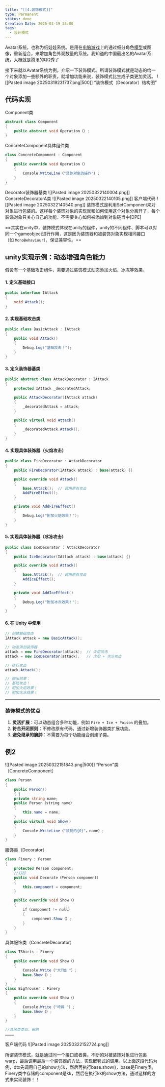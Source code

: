 ```yaml
---
title: "[[4.装饰模式]]"
type: Permanent
status: done
Creation Date: 2025-03-19 23:00
tags:
  - 设计模式
---
```

Avatar系统，也称为纸娃娃系统。是用在[电脑游戏](https://zh.wikipedia.org/wiki/%E9%9B%BB%E8%85%A6%E9%81%8A%E6%88%B2 "电脑游戏")上的通过细分角色[模型](https://zh.wikipedia.org/wiki/%E6%A8%A1%E5%9E%8B "模型")或图像，重新组合，来增加角色外观数量的系统。我知道的中国最出名的Avatar系统，大概就是腾讯的QQ秀了

接下来就以Avatar系统为例，介绍一下装饰模式。所谓装饰模式就是动态的给一个对象添加一些额外的职责，就增加功能来说，装饰模式比生成子类更加灵活。
![[Pasted image 20250319231737.png|500]]
“装饰模式（Decorator）结构图”

## 代码实现
Component类
```csharp
abstract class Component
{
    public abstract void Operation（）;
}
```
ConcreteComponent具体组件类
```csharp
class ConcreteComponent : Component
{
    public override void Operation（）
    {
        Console.WriteLine（"具体对象的操作"）;
    }
}
```
Decorator装饰器基类
![[Pasted image 20250322140004.png]]
ConcreteDecoratorA类
![[Pasted image 20250322140105.png]]
客户端代码
![[Pasted image 20250322140540.png]]
装饰模式是利用SetComponent来对对象进行包装的。这样每个装饰对象的实现就和如何使用这个对象分离开了，每个装饰对象只关心自己的功能，不需要关心如何被添加到对象链当中[DPE]

==其实在unity中，装饰模式体现在unity的组件，unity的不同组件、脚本可以对同一个gameobject进行作用，这是因为装饰器和被装饰对象实现相同接口（如 `MonoBehaviour`），保证兼容性。==

## unity实现示例：动态增强角色能力
假设有一个基础攻击组件，需要通过装饰模式动态添加火焰、冰冻等效果。
#### 1. 定义基础接口
```csharp
public interface IAttack
{
    void Attack();
}
```
#### 2. 实现基础攻击类
```csharp
public class BasicAttack : IAttack
{
    public void Attack()
    {
        Debug.Log("基础攻击！");
    }
}
```
#### 3. 定义装饰器基类
```csharp
public abstract class AttackDecorator : IAttack
{
    protected IAttack _decoratedAttack;

    public AttackDecorator(IAttack attack)
    {
        _decoratedAttack = attack;
    }

    public virtual void Attack()
    {
        _decoratedAttack.Attack();
    }
}
```
#### 4. 实现具体装饰器（火焰攻击）
```csharp
public class FireDecorator : AttackDecorator
{
    public FireDecorator(IAttack attack) : base(attack) {}

    public override void Attack()
    {
        base.Attack();  // 调用原有攻击
        AddFireEffect();
    }

    private void AddFireEffect()
    {
        Debug.Log("附加火焰效果！");
    }
}
```
#### 5. 实现具体装饰器（冰冻攻击）
```csharp
public class IceDecorator : AttackDecorator
{
    public IceDecorator(IAttack attack) : base(attack) {}

    public override void Attack()
    {
        base.Attack();  // 调用原有攻击
        AddIceEffect();
    }

    private void AddIceEffect()
    {
        Debug.Log("附加冰冻效果！");
    }
}
```
#### 6. 在 Unity 中使用
```csharp
// 创建基础攻击
IAttack attack = new BasicAttack();

// 动态添加装饰器
attack = new FireDecorator(attack);  // 火焰攻击
attack = new IceDecorator(attack);   // 火焰 + 冰冻攻击

// 执行攻击
attack.Attack();

// 输出结果：
// 基础攻击！
// 附加火焰效果！
// 附加冰冻效果！
```

---

### ​**装饰模式的优点**
1. ​**灵活扩展**：可以动态组合多种功能，例如 `Fire + Ice + Poison` 的叠加。
2. ​**符合开闭原则**：不修改原有代码，通过新增装饰器类扩展功能。
3. ​**避免继承的臃肿**：不需要为每个功能组合创建子类。
## 例2
![[Pasted image 20250322151843.png|500]]
“Person”类（ConcreteComponent）
```csharp
class Person
{
    public Person()
    { }
    private string name;
    public Person（string name）
    {
        this.name = name;
    }
    public virtual void Show()
    {
        Console.WriteLine（"装扮的{0}"，name）;
    }
}
```
服饰类（Decorator）
```csharp
class Finery : Person
{
    protected Person component;
    //打扮
    public void Decorate（Person component）
    {
        this.component = component;
    }

    public override void Show（）
    {
        if（component != null）
        {
            component.Show（）;
        }
    }
}
```
具体服饰类（ConcreteDecorator）
```csharp
class TShirts : Finery
{
    public override void Show（）
    {
        Console.Write（"大T恤 "）;
        base.Show（）;
    }
}
class BigTrouser : Finery
{
    public override void Show（）
    {
        Console.Write（"垮裤 "）;
        base.Show（）;
    }
}

//其余类类似，省略
…………
```
客户端代码
![[Pasted image 20250322152724.png]]

所谓装饰模式，就是通过同一个接口或者类，不断的对被装饰对象进行包裹warp，最后调用最后一个装饰器的方法，实现嵌套式的调用。以上面这段代码为例，dtx先调用自己的show方法，然后再执行base.show()，base是Finery类，Finery类中存储的component是kk，然后在执行kk的show方法，通过这样的方式来实现装饰！！
